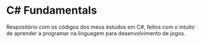 # C# Fundamentals

Respositório com os códigos dos meus estudos em C#, feitos com o intuito de aprender a programar na linguagem para desenvolvimento de jogos.
